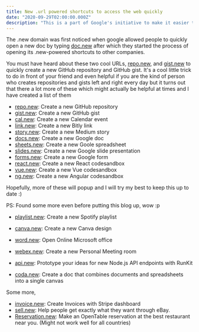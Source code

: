 ```yaml
---
title: New .url powered shortcuts to access the web quickly
date: "2020-09-29T02:00:00.000Z"
description: "This is a part of Google's initiative to make it easier to get to things quicker by avoiding extra steps, first"
---
```


The .new domain was first noticed when google allowed people to quickly open a new doc by typing [doc.new](http://doc.new) after which they started the process of opening its .new-powered shortcuts to other companies.

You must have heard about these two cool URLs, [repo.new](http://repo.new), and [gist.new](http://gist.new) to quickly create a new GitHub repository and GitHub gist. It's a cool little trick to do in front of your friend and even helpful if you are the kind of person who creates repositories and gists left and right every day but it turns out that there a lot more of these which might actually be helpful at times and I have created a list of them

- [repo.new](http://repo.new): Create a new GitHub repository  
- [gist.new](http://gist.new): Create a new GitHub gist  
- [cal.new](http://cal.new): Create a new Calendar event  
- [link.new](http://link.new): Create a new Bitly link  
- [story.new](http://story.new): Create a new Medium story 
- [docs.new](http://docs.new): Create a new Google doc  
- [sheets.new](http://sheets.new): Create a new Goole spreadsheet  
- [slides.new](http://slides.new): Create a new Google slide presentation  
- [forms.new](http://forms.new): Create a new  Google form 
- [react.new](http://react.new): Create a new  React codesandbox  
- [vue.new](http://vue.new): Create a new  Vue codesandbox 
- [ng.new](http://ng.new): Create a new Angular codesandbox 

Hopefully, more of these will popup and I will try my best to keep this up to date :)

PS: Found some more even before putting this blog up, wow :p 

- [playlist.new](http://playlist.new): Create a new Spotify playlist 
- [canva.new](http://canva.new): Create a new Canva design

- [word.new](http://word.new): Open Online Microsoft office
- [webex.new](http://webex.new): Create a new Personal Meeting room 
- [api.new](http://api.new): Prototype your ideas for new Node.js API endpoints with RunKit
- [coda.new](http:coda.new): Create a doc that combines documents and spreadsheets into a single canvas

Some more,
- [invoice.new](http://invoice.new): Create Invoices with Stripe dashboard
- [sell.new](http://sell.new): Help people get exactly what they want through eBay.
- [Reservation.new](http://reservation.new): Make an OpenTable reservation at the best restaurant near you. (Might not work well for all countries)